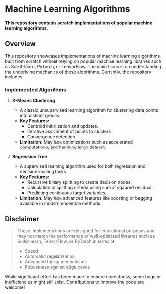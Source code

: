 # Machine Learning Algorithms
**This repository contains scratch implementations of popular machine learning algorithms.**

## Overview
This repository showcases implementations of machine learning algorithms built from scratch without relying on popular machine learning libraries such as Scikit-learn, PyTorch, or TensorFlow. The main focus is on understanding the underlying mechanics of these algorithms. Currently, the repository includes:

### Implemented Algorithms
1. **K-Means Clustering**
   - A classic unsupervised learning algorithm for clustering data points into distinct groups.
   - **Key Features:**
     - Centroid initialization and updates.
     - Iterative assignment of points to clusters.
     - Convergence detection.
   - **Limitation:** May lack optimizations such as accelerated computations, and handling large dataset.

2. **Regression Tree**
   - A supervised learning algorithm used for both regression and decision-making tasks.
   - **Key Features:**
     - Recursive binary splitting to create decision nodes.
     - Calculation of splitting criteria using sum of sqaured residual
     - Predicting continuous target variables.
   - **Limitation:** May lack advanced features like boosting or bagging available in modern ensemble methods.

## Disclaimer
> These implementations are designed for educational purposes and may not match the performance of well-optimized libraries such as Scikit-learn, TensorFlow, or PyTorch in terms of:
> - Speed
> - Automatic regularization
> - Advanced tuning mechanisms
> - Robustness against edge cases

While significant effort has been made to ensure correctness, some bugs or inefficiencies might still exist. 
Contributions to improve the code are welcome!
